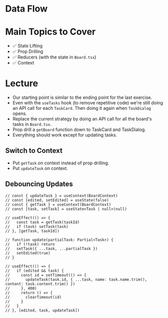 # Data Flow

# Main Topics to Cover

- ✅ State Lifting
- ✅ Prop Drilling
- ✅ Reducers (with the state in `Board.tsx`)
- ✅ Context

# Lecture

- Our starting point is similar to the ending point for the last exercise.
- Even with the `useTasks` hook (to remove repetitive code) we're still doing an API call for each `TaskCard`. Then doing it again when `TaskDialog` opens.
- Replace the current strategy by doing an API call for all the board's tasks in `Board.tsx`.
- Prop drill a `getBoard` function down to TaskCard and TaskDialog.
- Everything should work except for updating tasks.

## Switch to Context

- Put `getTask` on context instead of prop drilling.
- Put `updateTask` on context.

## Debouncing Updates

```tsx
// const { updateTask } = useContext(BoardContext)
// const [edited, setEdited] = useState(false)
// const { getTask } = useContext(BoardContext)
// const [task, setTask] = useState<Task | null>(null)

// useEffect(() => {
//   const task = getTask(taskId)
//   if (task) setTask(task)
// }, [getTask, taskId])

// function update(partialTask: Partial<Task>) {
//   if (!task) return
//   setTask({ ...task, ...partialTask })
//   setEdited(true)
// }

// useEffect(() => {
//   if (edited && task) {
//     const id = setTimeout(() => {
//       updateTask(task.id, { ...task, name: task.name.trim(), content: task.content.trim() })
//     }, 400)
//     return () => {
//       clearTimeout(id)
//     }
//   }
// }, [edited, task, updateTask])
```
